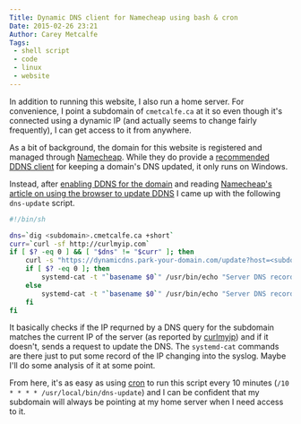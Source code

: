 ```yaml
---
Title: Dynamic DNS client for Namecheap using bash & cron
Date: 2015-02-26 23:21
Author: Carey Metcalfe
Tags:
 - shell script
 - code
 - linux
 - website
---
```


In addition to running this website, I also run a home server. For convenience,
I point a subdomain of `cmetcalfe.ca` at it so even though it's connected using
a dynamic IP (and actually seems to change fairly frequently), I can get access
to it from anywhere.

As a bit of background, the domain for this website is registered and managed
through [Namecheap][]. While they do provide a [recommended DDNS client][] for
keeping a domain's DNS updated, it only runs on Windows.

Instead, after [enabling DDNS for the domain] and reading [Namecheap's article
on using the browser to update DDNS] I came up with the following `dns-update`
script.

```bash
#!/bin/sh

dns=`dig <subdomain>.cmetcalfe.ca +short`
curr=`curl -sf http://curlmyip.com`
if [ $? -eq 0 ] && [ "$dns" != "$curr" ]; then
    curl -s "https://dynamicdns.park-your-domain.com/update?host=<subdomain>&domain=cmetcalfe.ca&password=<my passkey>" | grep -q "<ErrCount>0</ErrCount>"
    if [ $? -eq 0 ]; then
        systemd-cat -t "`basename $0`" /usr/bin/echo "Server DNS record updated ($dns -> $curr)"
    else
        systemd-cat -t "`basename $0`" /usr/bin/echo "Server DNS record update FAILED (tried $dns -> $curr)"
    fi
fi
```

It basically checks if the IP requrned by a DNS query for the subdomain matches
the current IP of the server (as reported by [curlmyip][]) and if it doesn't,
sends a request to update the DNS. The `systemd-cat` commands are there just to
put some record of the IP changing into the syslog. Maybe I'll do some analysis
of it at some point.

From here, it's as easy as using [cron][] to run this script every 10 minutes
(`/10 * * * * /usr/local/bin/dns-update`) and I can be confident that my
subdomain will always be pointing at my home server when I need access to it.

  [Namecheap]: http://namecheap.com
  [recommended DDNS client]: https://www.namecheap.com/support/knowledgebase/article.aspx/28
  [enabling DDNS for the domain]: https://www.namecheap.com/support/knowledgebase/article.aspx/595
  [Namecheap's article on using the browser to update DDNS]: https://www.namecheap.com/support/knowledgebase/article.aspx/29
  [curlmyip]: http://curlmyip.com
  [cron]: http://en.wikipedia.org/wiki/Cron
